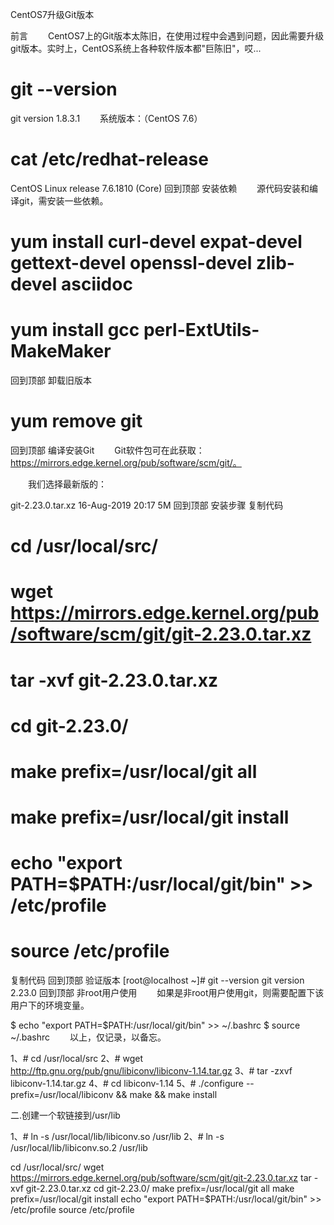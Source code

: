 CentOS7升级Git版本

前言
　　CentOS7上的Git版本太陈旧，在使用过程中会遇到问题，因此需要升级git版本。实时上，CentOS系统上各种软件版本都"巨陈旧"，哎...

# git --version
git version 1.8.3.1
　　系统版本：（CentOS 7.6）

# cat /etc/redhat-release 
CentOS Linux release 7.6.1810 (Core)
回到顶部
安装依赖
　　源代码安装和编译git，需安装一些依赖。

# yum install curl-devel expat-devel gettext-devel openssl-devel zlib-devel asciidoc
# yum install  gcc perl-ExtUtils-MakeMaker
回到顶部
卸载旧版本
# yum remove git
回到顶部
编译安装Git
　　Git软件包可在此获取：https://mirrors.edge.kernel.org/pub/software/scm/git/。

　　我们选择最新版的：

git-2.23.0.tar.xz                                  16-Aug-2019 20:17      5M
回到顶部
安装步骤
复制代码
# cd /usr/local/src/
# wget https://mirrors.edge.kernel.org/pub/software/scm/git/git-2.23.0.tar.xz
# tar -xvf git-2.23.0.tar.xz
# cd git-2.23.0/
# make prefix=/usr/local/git all
# make prefix=/usr/local/git install
# echo "export PATH=$PATH:/usr/local/git/bin" >> /etc/profile
# source /etc/profile
复制代码
回到顶部
验证版本
[root@localhost ~]# git --version
git version 2.23.0
回到顶部
非root用户使用
　　如果是非root用户使用git，则需要配置下该用户下的环境变量。

$ echo "export PATH=$PATH:/usr/local/git/bin" >> ~/.bashrc
$ source ~/.bashrc
　　以上，仅记录，以备忘。


1、# cd /usr/local/src
2、# wget http://ftp.gnu.org/pub/gnu/libiconv/libiconv-1.14.tar.gz
3、# tar -zxvf libiconv-1.14.tar.gz
4、# cd libiconv-1.14
5、# ./configure --prefix=/usr/local/libiconv  &&  make  && make install

二.创建一个软链接到/usr/lib

1、# ln -s /usr/local/lib/libiconv.so /usr/lib
2、# ln -s /usr/local/lib/libiconv.so.2 /usr/lib


cd /usr/local/src/
wget https://mirrors.edge.kernel.org/pub/software/scm/git/git-2.23.0.tar.xz
tar -xvf git-2.23.0.tar.xz
cd git-2.23.0/
make prefix=/usr/local/git all
make prefix=/usr/local/git install
echo "export PATH=$PATH:/usr/local/git/bin" >> /etc/profile
source /etc/profile